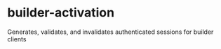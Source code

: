 # builder-activation

Generates, validates, and invalidates authenticated sessions for builder clients
